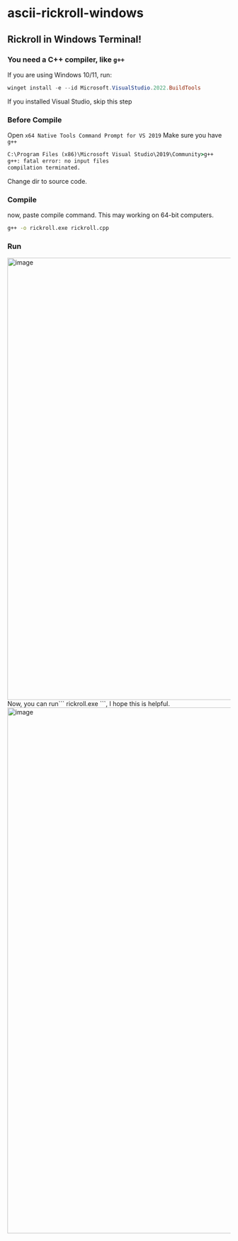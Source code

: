 # ascii-rickroll-windows
## Rickroll in Windows Terminal!
### You need a C++ compiler, like ``` g++ ```
If you are using Windows 10/11, run:
```powershell
winget install -e --id Microsoft.VisualStudio.2022.BuildTools
```
If you installed Visual Studio, skip this step
### Before Compile
Open ``` x64 Native Tools Command Prompt for VS 2019 ```
Make sure you have ``` g++ ```
```cmd
C:\Program Files (x86)\Microsoft Visual Studio\2019\Community>g++
g++: fatal error: no input files
compilation terminated.
```
Change dir to source code.
### Compile
now, paste compile command.
This may working on 64-bit computers.
```cmd
g++ -o rickroll.exe rickroll.cpp
```
### Run
<img width="1460" height="997" alt="image" src="https://github.com/user-attachments/assets/3bc17e26-f1f6-4569-96f5-098526610b0f" />
Now, you can run``` rickroll.exe ```, I hope this is helpful.
<img width="2000" height="1186" alt="image" src="https://github.com/user-attachments/assets/af9efbbe-1010-4ea0-bca8-1e7c7730ad46" />
